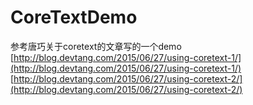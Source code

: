 # CoreTextDemo
参考唐巧关于coretext的文章写的一个demo
[http://blog.devtang.com/2015/06/27/using-coretext-1/](http://blog.devtang.com/2015/06/27/using-coretext-1/)
[http://blog.devtang.com/2015/06/27/using-coretext-2/](http://blog.devtang.com/2015/06/27/using-coretext-2/)